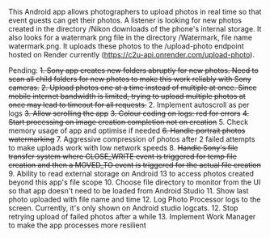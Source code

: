 This Android app allows photographers to upload photos in real time so that event guests can get their photos. A listener is looking for new photos created in the directory /Nikon downloads of the phone's internal storage. It also looks for a watermark png file in the directory /Watermark, file name watermark.png. It uploads these photos to the /upload-photo endpoint hosted on Render currently (https://c2u-api.onrender.com/upload-photo).

Pending:
~~1. Sony app creates new folders abruptly for new photos. Need to scan all child folders for new photos to make this work reliably with Sony cameras.~~
~~2. Upload photos one at a time instead of multiple at once. Since mobile internet bandwidth is limited, trying to upload multiple photos at once may lead to timeout for all requests.~~
2. Implement autoscroll as per logs
~~3. Allow scrolling the app~~
~~3. Colour coding on logs: red for errors~~
~~4. Start processing on image creation completion not on creation~~
5. Check memory usage of app and optimise if needed
~~6. Handle portrait photos watermarking~~
7. Aggressive compression of photos after 2 failed attempts to make uploads work with low network speeds
8. ~~Handle Sony's file transfer system where CLOSE_WRITE event is triggered for temp file creation and then a MOVED_TO event is triggered for the actual file creation~~
9. Ability to read external storage on Android 13 to access photos created beyond this app's file scope
10. Choose file directory to monitor from the UI so that app doesn't need to be loaded from Android Studio
11. Show last photo uploaded with file name and time
12. Log Photo Processor logs to the screen. Currently, it's only shown on Android studio logcats.
12. Stop retrying upload of failed photos after a while
13. Implement Work Manager to make the app processes more resilient